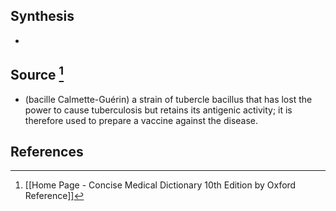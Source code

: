 ## Synthesis
- 
## Source [^1]
- (bacille Calmette-Guérin) a strain of tubercle bacillus that has lost the power to cause tuberculosis but retains its antigenic activity; it is therefore used to prepare a vaccine against the disease.
## References

[^1]: [[Home Page - Concise Medical Dictionary 10th Edition by Oxford Reference]]